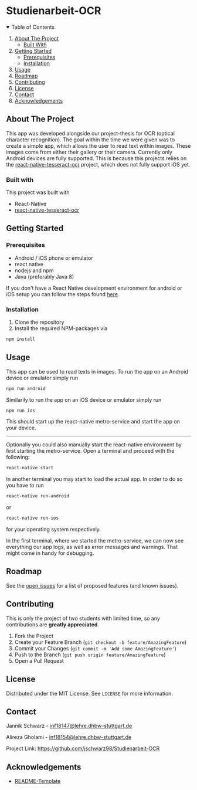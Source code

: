 # Studienarbeit-OCR

<!-- TABLE OF CONTENTS -->
<details open="open">
  <summary>Table of Contents</summary>
  <ol>
    <li>
      <a href="#about-the-project">About The Project</a>
      <ul>
        <li><a href="#built-with">Built With</a></li>
      </ul>
    </li>
    <li>
      <a href="#getting-started">Getting Started</a>
      <ul>
        <li><a href="#prerequisites">Prerequisites</a></li>
        <li><a href="#installation">Installation</a></li>
      </ul>
    </li>
    <li><a href="#usage">Usage</a></li>
    <li><a href="#roadmap">Roadmap</a></li>
    <li><a href="#contributing">Contributing</a></li>
    <li><a href="#license">License</a></li>
    <li><a href="#contact">Contact</a></li>
    <li><a href="#acknowledgements">Acknowledgements</a></li>
  </ol>
</details>

## About The Project

This app was developed alongside our project-thesis for OCR (optical character recognition). The goal within the time we were given was to create a simple app, which allows the user to read text within images. These images come from either their gallery or their camera. Currently only Android devices are fully supported. This is because this projects relies on the [react-native-tesseract-ocr](https://github.com/jonathanpalma/react-native-tesseract-ocr) project, which does not fully support iOS yet. 

### Built with

This project was built with

- React-Native
- [react-native-tesseract-ocr](https://github.com/jonathanpalma/react-native-tesseract-ocr)

## Getting Started

### Prerequisites

- Android / iOS phone or emulator
- react native
- nodejs and npm
- Java (preferably Java 8)

If you don't have a React Native development environment for android or iOS setup you can follow the steps found [here](https://reactnative.dev/docs/environment-setup).

### Installation

1. Clone the repository
2. Install the required NPM-packages via


```sh
npm install
```

## Usage

This app can be used to read texts in images.
To run the app on an Android device or emulator simply run

```sh
npm run android
```

Similarily to run the app on an iOS device or emulator simply run

```sh
npm run ios
```

This should start up the react-native metro-service and start the app on your device.

---

Optionally you could also manually start the react-native environment by first starting the metro-service.
Open a terminal and proceed with the following:

```sh
react-native start
```

In another terminal you may start to load the actual app.
In order to do so you have to run

```sh
react-native run-android
```

or

```sh
react-native run-ios
```

for your operating system respectively.

In the first terminal, where we started the metro-service, we can now see everything our app logs, as well as error messages and warnings. That might come in handy for debugging.

## Roadmap

See the [open issues](https://github.com/othneildrew/Best-README-Template/issues) for a list of proposed features (and known issues).

## Contributing

This is only the project of two students with limited time, so any contributions are **greatly appreciated**.

1. Fork the Project
2. Create your Feature Branch (`git checkout -b feature/AmazingFeature`)
3. Commit your Changes (`git commit -m 'Add some AmazingFeature'`)
4. Push to the Branch (`git push origin feature/AmazingFeature`)
5. Open a Pull Request

## License

Distributed under the MIT License. See `LICENSE` for more information.

## Contact

Jannik Schwarz - inf18147@lehre.dhbw-stuttgart.de

Alireza Gholami - inf18154@lehre.dhbw-stuttgart.de

Project Link: https://github.com/jschwarz98/Studienarbeit-OCR

## Acknowledgements

- [README-Template](https://github.com/othneildrew/Best-README-Template/blob/master/README.md)
